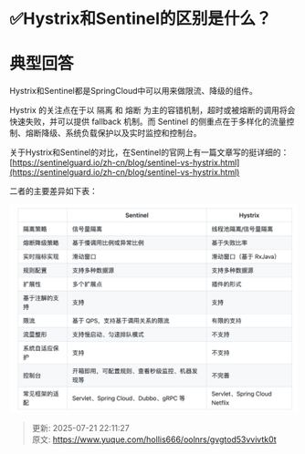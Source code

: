 # ✅Hystrix和Sentinel的区别是什么？

# 典型回答


Hystrix和Sentinel都是SpringCloud中可以用来做限流、降级的组件。



Hystrix 的关注点在于以 隔离 和 熔断 为主的容错机制，超时或被熔断的调用将会快速失败，并可以提供 fallback 机制。而 Sentinel 的侧重点在于多样化的流量控制、熔断降级、系统负载保护以及实时监控和控制台。



关于Hystrix和Sentinel的对比，在Sentinel的官网上有一篇文章写的挺详细的： [https://sentinelguard.io/zh-cn/blog/sentinel-vs-hystrix.html](https://sentinelguard.io/zh-cn/blog/sentinel-vs-hystrix.html) 



二者的主要差异如下表：



![1683888160298-f5d23fd4-4b47-43a8-a6ad-911bff7b1d4e.png](./img/ac1CmzB36GeJ4kT5/1683888160298-f5d23fd4-4b47-43a8-a6ad-911bff7b1d4e-934641.png)



> 更新: 2025-07-21 22:11:27  
> 原文: <https://www.yuque.com/hollis666/oolnrs/gvgtod53vvivtk0t>